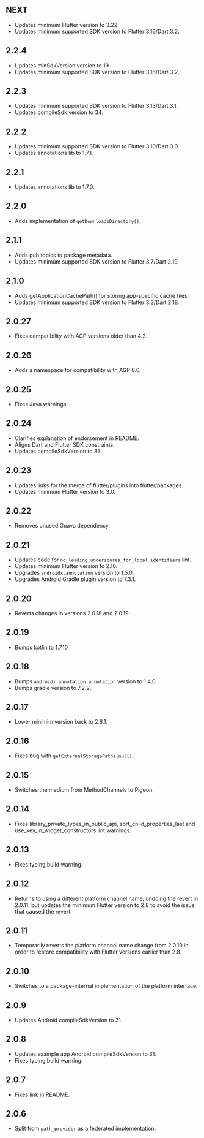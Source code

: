 ## NEXT

* Updates minimum Flutter version to 3.22.
* Updates minimum supported SDK version to Flutter 3.16/Dart 3.2.

## 2.2.4

* Updates minSdkVersion version to 19.
* Updates minimum supported SDK version to Flutter 3.16/Dart 3.2.

## 2.2.3

* Updates minimum supported SDK version to Flutter 3.13/Dart 3.1.
* Updates compileSdk version to 34.

## 2.2.2

* Updates minimum supported SDK version to Flutter 3.10/Dart 3.0.
* Updates annotations lib to 1.7.1.

## 2.2.1

* Updates annotations lib to 1.7.0.

## 2.2.0

* Adds implementation of `getDownloadsDirectory()`.

## 2.1.1

* Adds pub topics to package metadata.
* Updates minimum supported SDK version to Flutter 3.7/Dart 2.19.

## 2.1.0

* Adds getApplicationCachePath() for storing app-specific cache files.
* Updates minimum supported SDK version to Flutter 3.3/Dart 2.18.

## 2.0.27

* Fixes compatibility with AGP versions older than 4.2.

## 2.0.26

* Adds a namespace for compatibility with AGP 8.0.

## 2.0.25

* Fixes Java warnings.

## 2.0.24

* Clarifies explanation of endorsement in README.
* Aligns Dart and Flutter SDK constraints.
* Updates compileSdkVersion to 33.

## 2.0.23

* Updates links for the merge of flutter/plugins into flutter/packages.
* Updates minimum Flutter version to 3.0.

## 2.0.22

* Removes unused Guava dependency.

## 2.0.21

* Updates code for `no_leading_underscores_for_local_identifiers` lint.
* Updates minimum Flutter version to 2.10.
* Upgrades `androidx.annotation` version to 1.5.0.
* Upgrades Android Gradle plugin version to 7.3.1.

## 2.0.20

* Reverts changes in versions 2.0.18 and 2.0.19.

## 2.0.19

* Bumps kotlin to 1.7.10

## 2.0.18

* Bumps `androidx.annotation:annotation` version to 1.4.0.
* Bumps gradle version to 7.2.2.

## 2.0.17

* Lower minimim version back to 2.8.1.

## 2.0.16

* Fixes bug with `getExternalStoragePaths(null)`.

## 2.0.15

* Switches the medium from MethodChannels to Pigeon.

## 2.0.14

* Fixes library_private_types_in_public_api, sort_child_properties_last and use_key_in_widget_constructors
  lint warnings.

## 2.0.13

* Fixes typing build warning.

## 2.0.12

* Returns to using a different platform channel name, undoing the revert in
  2.0.11, but updates the minimum Flutter version to 2.8 to avoid the issue
  that caused the revert.

## 2.0.11

* Temporarily reverts the platform channel name change from 2.0.10 in order to
  restore compatibility with Flutter versions earlier than 2.8.

## 2.0.10

* Switches to a package-internal implementation of the platform interface.

## 2.0.9

* Updates Android compileSdkVersion to 31.

## 2.0.8

* Updates example app Android compileSdkVersion to 31.
* Fixes typing build warning.

## 2.0.7

* Fixes link in README.

## 2.0.6

* Split from `path_provider` as a federated implementation.

